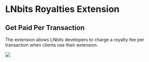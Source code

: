 <h1><strong>LN</strong>bits Royalties Extension</h1>
<h2>Get Paid Per Transaction</h2>

The extension allows LNbits developers to charge a royalty fee per transaction when clients use their extension.

<img src="https://i.ibb.co/JqL2dCJ/Screenshot-2021-06-16-7-42-43-PM.png">
